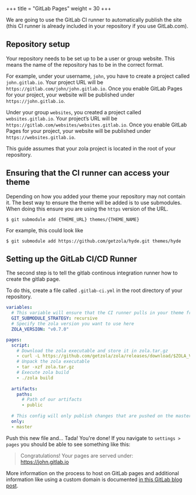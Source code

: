  +++
title = "GitLab Pages"
weight = 30
+++

We are going to use the GitLab CI runner to automatically publish the site (this CI runner is already included in your repository if you use GitLab.com).

## Repository setup

Your repository needs to be set up to be a user or group website. This means the name of the repository has to be in the correct format.

For example, under your username, `john`, you have to create a project called `john.gitlab.io`. Your project URL will be `https://gitlab.com/john/john.gitlab.io`. Once you enable GitLab Pages for your project, your website will be published under `https://john.gitlab.io`.

Under your group `websites`, you created a project called `websites.gitlab.io`. Your project’s URL will be `https://gitlab.com/websites/websites.gitlab.io`. Once you enable GitLab Pages for your project, your website will be published under `https://websites.gitlab.io`.


This guide assumes that your zola project is located in the root of your repository.

## Ensuring that the CI runner can access your theme

Depending on how you added your theme your repository may not contain it. The best way to ensure the theme will be added is to use
submodules. When doing this ensure you are using the `https` version of the URL.

```shell
$ git submodule add {THEME_URL} themes/{THEME_NAME}
```

For example, this could look like
```shell
$ git submodule add https://github.com/getzola/hyde.git themes/hyde
```

## Setting up the GitLab CI/CD Runner

The second step is to tell the gitlab continous integration runner how to create the gitlab page.

To do this, create a file called  `.gitlab-ci.yml` in the root directory of your repository.

```yaml
variables:
  # This variable will ensure that the CI runner pulls in your theme from the submodule
  GIT_SUBMODULE_STRATEGY: recursive  
  # Specify the zola version you want to use here
  ZOLA_VERSION: "v0.7.0"

pages:
  script:
    # Download the zola executable and store it in zola.tar.gz
    - curl -L https://github.com/getzola/zola/releases/download/$ZOLA_VERSION/zola-$ZOLA_VERSION-x86_64-unknown-linux-gnu.tar.gz > zola.tar.gz
    # Unpack the zola executable
    - tar -xzf zola.tar.gz
    # Execute zola build
    - ./zola build
    
  artifacts:
    paths:
      # Path of our artifacts
      - public
      
  # This config will only publish changes that are pushed on the master branch
  only:
  - master
```

Push this new file and... Tada! You're done! If you navigate to `settings > pages` you should be able to see something like this:

> Congratulations! Your pages are served under:  
https://john.gitlab.io

More information on the process to host on GitLab pages and additional information like using a custom domain is documented 
[in this GitLab blog post](https://about.gitlab.com/2016/04/07/gitlab-pages-setup/).
